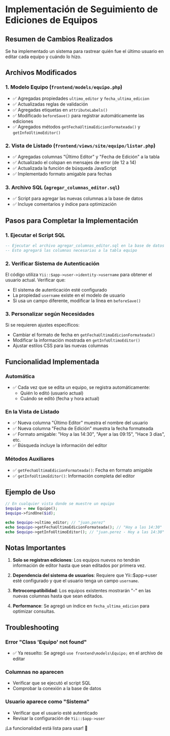 # Implementación de Seguimiento de Ediciones de Equipos

## Resumen de Cambios Realizados

Se ha implementado un sistema para rastrear quién fue el último usuario en editar cada equipo y cuándo lo hizo.

## Archivos Modificados

### 1. Modelo Equipo (`frontend/models/equipo.php`)
- ✅ Agregadas propiedades `ultimo_editor` y `fecha_ultima_edicion`
- ✅ Actualizadas reglas de validación
- ✅ Agregadas etiquetas en `attributeLabels()`
- ✅ Modificado `beforeSave()` para registrar automáticamente las ediciones
- ✅ Agregados métodos `getFechaUltimaEdicionFormateada()` y `getInfoUltimoEditor()`

### 2. Vista de Listado (`frontend/views/site/equipo/listar.php`)
- ✅ Agregadas columnas "Último Editor" y "Fecha de Edición" a la tabla
- ✅ Actualizado el colspan en mensajes de error (de 12 a 14)
- ✅ Actualizada la función de búsqueda JavaScript
- ✅ Implementado formato amigable para fechas

### 3. Archivo SQL (`agregar_columnas_editor.sql`)
- ✅ Script para agregar las nuevas columnas a la base de datos
- ✅ Incluye comentarios y índice para optimización

## Pasos para Completar la Implementación

### 1. Ejecutar el Script SQL
```sql
-- Ejecutar el archivo agregar_columnas_editor.sql en la base de datos
-- Esto agregará las columnas necesarias a la tabla equipo
```

### 2. Verificar Sistema de Autenticación
El código utiliza `Yii::$app->user->identity->username` para obtener el usuario actual. 
Verificar que:
- El sistema de autenticación esté configurado
- La propiedad `username` existe en el modelo de usuario
- Si usa un campo diferente, modificar la línea en `beforeSave()`

### 3. Personalizar según Necesidades
Si se requieren ajustes específicos:
- Cambiar el formato de fecha en `getFechaUltimaEdicionFormateada()`
- Modificar la información mostrada en `getInfoUltimoEditor()`
- Ajustar estilos CSS para las nuevas columnas

## Funcionalidad Implementada

### Automática
- ✅ Cada vez que se edita un equipo, se registra automáticamente:
  - Quién lo editó (usuario actual)
  - Cuándo se editó (fecha y hora actual)

### En la Vista de Listado
- ✅ Nueva columna "Último Editor" muestra el nombre del usuario
- ✅ Nueva columna "Fecha de Edición" muestra la fecha formateada
- ✅ Formato amigable: "Hoy a las 14:30", "Ayer a las 09:15", "Hace 3 días", etc.
- ✅ Búsqueda incluye la información del editor

### Métodos Auxiliares
- ✅ `getFechaUltimaEdicionFormateada()`: Fecha en formato amigable
- ✅ `getInfoUltimoEditor()`: Información completa del editor

## Ejemplo de Uso

```php
// En cualquier vista donde se muestre un equipo
$equipo = new Equipo();
$equipo->findOne($id);

echo $equipo->ultimo_editor; // "juan.perez"
echo $equipo->getFechaUltimaEdicionFormateada(); // "Hoy a las 14:30"
echo $equipo->getInfoUltimoEditor(); // "juan.perez - Hoy a las 14:30"
```

## Notas Importantes

1. **Solo se registran ediciones**: Los equipos nuevos no tendrán información de editor hasta que sean editados por primera vez.

2. **Dependencia del sistema de usuarios**: Requiere que Yii::$app->user esté configurado y que el usuario tenga un campo `username`.

3. **Retrocompatibilidad**: Los equipos existentes mostrarán "-" en las nuevas columnas hasta que sean editados.

4. **Performance**: Se agregó un índice en `fecha_ultima_edicion` para optimizar consultas.

## Troubleshooting

### Error "Class 'Equipo' not found"
- ✅ Ya resuelto: Se agregó `use frontend\models\Equipo;` en el archivo de editar

### Columnas no aparecen
- Verificar que se ejecutó el script SQL
- Comprobar la conexión a la base de datos

### Usuario aparece como "Sistema"
- Verificar que el usuario esté autenticado
- Revisar la configuración de `Yii::$app->user`

¡La funcionalidad está lista para usar! 🎉
